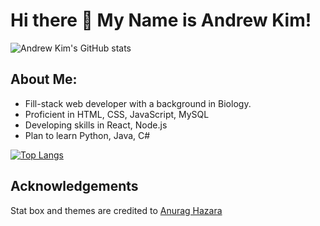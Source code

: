 # Hi there :wave: My Name is Andrew Kim!

![Andrew Kim's GitHub stats](https://github-readme-stats.vercel.app/api?username=andrewyk99&theme=dark&show_icons=true)

## About Me:
- Fill-stack web developer with a background in Biology.
- Proficient in HTML, CSS, JavaScript, MySQL
- Developing skills in React, Node.js
- Plan to learn Python, Java, C#

[![Top Langs](https://github-readme-stats.vercel.app/api/top-langs/?username=andrewyk99&hide=handlebars&theme=dark)](https://github.com/andrewyk99/github-readme-stats)

## Acknowledgements
Stat box and themes are credited to [Anurag Hazara](https://github.com/anuraghazra)
